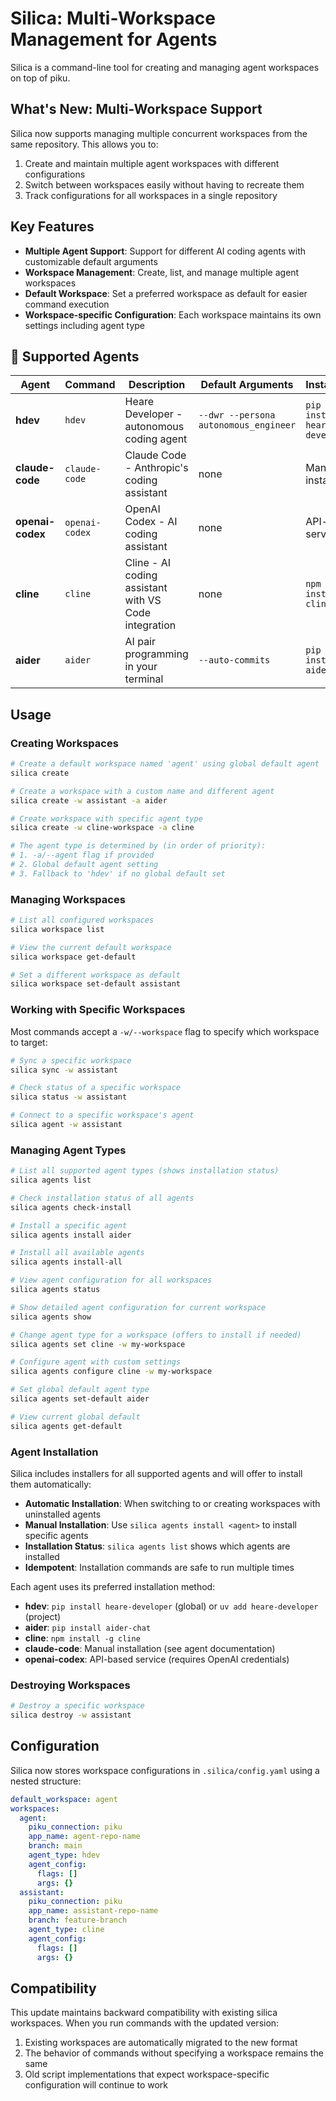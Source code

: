 # Silica: Multi-Workspace Management for Agents

Silica is a command-line tool for creating and managing agent workspaces on top of piku.

## What's New: Multi-Workspace Support

Silica now supports managing multiple concurrent workspaces from the same repository. This allows you to:

1. Create and maintain multiple agent workspaces with different configurations
2. Switch between workspaces easily without having to recreate them
3. Track configurations for all workspaces in a single repository

## Key Features

- **Multiple Agent Support**: Support for different AI coding agents with customizable default arguments
- **Workspace Management**: Create, list, and manage multiple agent workspaces
- **Default Workspace**: Set a preferred workspace as default for easier command execution
- **Workspace-specific Configuration**: Each workspace maintains its own settings including agent type

## 🤖 Supported Agents

| Agent | Command | Description | Default Arguments | Installation |
|-------|---------|-------------|-------------------|--------------|
| **hdev** | `hdev` | Heare Developer - autonomous coding agent | `--dwr --persona autonomous_engineer` | `pip install heare-developer` |
| **claude-code** | `claude-code` | Claude Code - Anthropic's coding assistant | none | Manual installation |
| **openai-codex** | `openai-codex` | OpenAI Codex - AI coding assistant | none | API-based service |
| **cline** | `cline` | Cline - AI coding assistant with VS Code integration | none | `npm install -g cline` |
| **aider** | `aider` | AI pair programming in your terminal | `--auto-commits` | `pip install aider-chat` |

## Usage

### Creating Workspaces

```bash
# Create a default workspace named 'agent' using global default agent
silica create

# Create a workspace with a custom name and different agent
silica create -w assistant -a aider

# Create workspace with specific agent type
silica create -w cline-workspace -a cline

# The agent type is determined by (in order of priority):
# 1. -a/--agent flag if provided
# 2. Global default agent setting
# 3. Fallback to 'hdev' if no global default set
```

### Managing Workspaces

```bash
# List all configured workspaces
silica workspace list

# View the current default workspace
silica workspace get-default

# Set a different workspace as default
silica workspace set-default assistant
```

### Working with Specific Workspaces

Most commands accept a `-w/--workspace` flag to specify which workspace to target:

```bash
# Sync a specific workspace
silica sync -w assistant

# Check status of a specific workspace
silica status -w assistant

# Connect to a specific workspace's agent
silica agent -w assistant
```

### Managing Agent Types

```bash
# List all supported agent types (shows installation status)
silica agents list

# Check installation status of all agents
silica agents check-install

# Install a specific agent
silica agents install aider

# Install all available agents
silica agents install-all

# View agent configuration for all workspaces
silica agents status

# Show detailed agent configuration for current workspace
silica agents show

# Change agent type for a workspace (offers to install if needed)
silica agents set cline -w my-workspace

# Configure agent with custom settings
silica agents configure cline -w my-workspace

# Set global default agent type
silica agents set-default aider

# View current global default
silica agents get-default
```

### Agent Installation

Silica includes installers for all supported agents and will offer to install them automatically:

- **Automatic Installation**: When switching to or creating workspaces with uninstalled agents
- **Manual Installation**: Use `silica agents install <agent>` to install specific agents
- **Installation Status**: `silica agents list` shows which agents are installed
- **Idempotent**: Installation commands are safe to run multiple times

Each agent uses its preferred installation method:
- **hdev**: `pip install heare-developer` (global) or `uv add heare-developer` (project)
- **aider**: `pip install aider-chat`
- **cline**: `npm install -g cline`
- **claude-code**: Manual installation (see agent documentation)
- **openai-codex**: API-based service (requires OpenAI credentials)

### Destroying Workspaces

```bash
# Destroy a specific workspace
silica destroy -w assistant
```

## Configuration

Silica now stores workspace configurations in `.silica/config.yaml` using a nested structure:

```yaml
default_workspace: agent
workspaces:
  agent:
    piku_connection: piku
    app_name: agent-repo-name
    branch: main
    agent_type: hdev
    agent_config:
      flags: []
      args: {}
  assistant:
    piku_connection: piku
    app_name: assistant-repo-name
    branch: feature-branch
    agent_type: cline
    agent_config:
      flags: []
      args: {}
```

## Compatibility

This update maintains backward compatibility with existing silica workspaces. When you run commands with the updated version:

1. Existing workspaces are automatically migrated to the new format
2. The behavior of commands without specifying a workspace remains the same
3. Old script implementations that expect workspace-specific configuration will continue to work